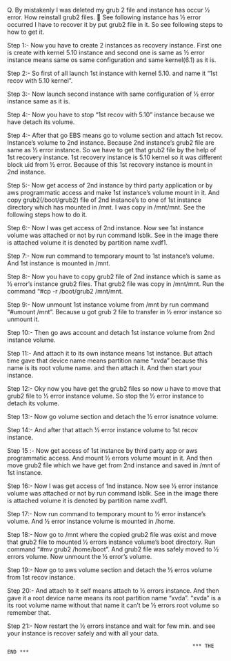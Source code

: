 Q. By mistakenly I was deleted my grub 2 file and instance has occur ½ error. How reinstall grub2 files.

              See following instance has ½ error occurred I have to recover it by put grub2 file in it.
So see following steps to how to get it.
 

Step 1:-
               Now you have to create 2 instances as recovery instance. First one is create with kernel 5.10 instance and second one is same as ½ error instance means same os same configuration and same kernel(6.1) as it is.

Step 2:-
             So first of all  launch 1st instance with kernel 5.10. and name it “1st recov with 5.10 kernel”. 
 

 




Step 3:-
             Now launch second instance with same configuration of ½ error instance same as it is. 
 

Step 4:-
              Now you have to stop  “1st recov with 5.10” instance because we have detach its volume.
 

      












Step 4:-
             After that go EBS means go to volume section and attach 1st recov. Instance’s volume to  2nd instance. Because 2nd instance’s grub2 file are same as ½ error instance. So we have to get that grub2 file by the help of 1st recovery instance. 1st recovery instance is 5.10 kernel so it was different block uid from ½ error. Because of this 1st recovery instance is mount in 2nd instance.
 

  
 
              
Step 5:-
               Now  get access of 2nd instance by third party application or by aws programmatic access and make 1st instance’s volume mount in it. And copy grub2(/boot/grub2) file of 2nd instance’s to one of 1st instance directory which has mounted in /mnt. I  was copy in /mnt/mnt.  See the following steps how to do it.
 


Step 6:-
         Now I was get access of 2nd instance. Now see 1st instance volume was attached or not by run command lsblk. See in the image there is attached volume it is denoted by partition name xvdf1.
 

Step 7:-
              Now run command to temporary mount to  1st instance’s volume. And 1st instance is mounted in /mnt.
 
 

Step 8:-
          Now you have to copy grub2 file of 2nd instance which is same as ½ error’s instance grub2 files. That grub2 file was copy in /mnt/mnt. Run the command “#cp -r /boot/grub2 /mnt/mnt.
 

Step 9:-
            Now unmount 1st instance volume from /mnt by run command “#umount /mnt”. Because u got grub 2 file to transfer in ½ error instance so unmount it.
 

Step 10:-
                Then go aws account and detach 1st instance volume from 2nd instance volume. 
 





















Step 11:-
                    And attach it to its own instance means 1st instance. But attach time gave that device name means partition name “xvda” because this name is its root volume name. and then attach it. And then start your instance.
 

 
 

Step 12:-
                Oky now you have get the grub2 files so now u have to move that grub2 file to ½ error instance volume. So stop the ½ error instance to detach its volume.
 

Step 13:-
               Now go volume section and detach the ½ error isnatnce volume.
 













Step 14:-
              And after that attach ½ error instance volume to 1st recov instance.
 

 





Step 15 :-
                Now get access of 1st instance by third party app or aws  programmatic access. And mount ½ errors volume mount in it. And then move grub2 file which we have get from 2nd instance and saved in /mnt of 1st instance. 
 

Step 16:- 
              Now I was get access of 1nd instance. Now see ½ error instance volume was attached or not by run command lsblk. See in the image there is attached volume it is denoted by partition name xvdf1.
 

Step 17:-
              Now run command to temporary mount to ½ error instance’s volume. And  ½ error instance volume is mounted in /home.
 




Step 18:-
               Now go to /mnt where the copied grub2 file was exist and move that grub2 file to mounted ½ errors instance volume’s boot directory.  Run command “#mv grub2 /home/boot”. And grub2 file was safely moved to ½ errors volume. Now unmount the ½ error’s volume.
  
 

Step 19:-
              Now go to aws volume section and detach the ½ erros volume from 1st recov instance.
 











Step 20:-
               And attach to it self means attach to ½ errors instance. And then gave it a root device name means its root partition name “xvda”. “xvda” is a its root volume name without that name it can’t be ½ errors root volume so remember that.
 
 




Step 21:-
              Now restart the ½ errors instance and wait for few min. and  see your instance is recover safely and with all your data.
 

 


                                                                *** THE END ***

















